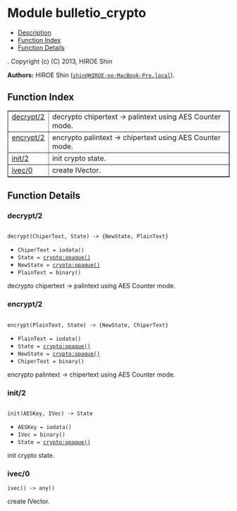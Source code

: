 

# Module bulletio_crypto #
* [Description](#description)
* [Function Index](#index)
* [Function Details](#functions)


.
Copyright (c) (C) 2013, HIROE Shin

__Authors:__ HIROE Shin ([`shin@HIROE-no-MacBook-Pro.local`](mailto:shin@HIROE-no-MacBook-Pro.local)).
<a name="index"></a>

## Function Index ##


<table width="100%" border="1" cellspacing="0" cellpadding="2" summary="function index"><tr><td valign="top"><a href="#decrypt-2">decrypt/2</a></td><td>decrypto  chipertext -> palintext using AES Counter mode.</td></tr><tr><td valign="top"><a href="#encrypt-2">encrypt/2</a></td><td>encrypto palintext -> chipertext using AES Counter mode.</td></tr><tr><td valign="top"><a href="#init-2">init/2</a></td><td>init crypto state.</td></tr><tr><td valign="top"><a href="#ivec-0">ivec/0</a></td><td>create IVector.</td></tr></table>


<a name="functions"></a>

## Function Details ##

<a name="decrypt-2"></a>

### decrypt/2 ###


<pre><code>
decrypt(ChiperText, State) -&gt; {NewState, PlainText}
</code></pre>

<ul class="definitions"><li><code>ChiperText = iodata()</code></li><li><code>State = <a href="crypto.md#type-opaque">crypto:opaque()</a></code></li><li><code>NewState = <a href="cryoto.md#type-opaque">cryoto:opaque()</a></code></li><li><code>PlainText = binary()</code></li></ul>

decrypto  chipertext -> palintext using AES Counter mode.
<a name="encrypt-2"></a>

### encrypt/2 ###


<pre><code>
encrypt(PlainText, State) -&gt; {NewState, ChiperText}
</code></pre>

<ul class="definitions"><li><code>PlainText = iodata()</code></li><li><code>State = <a href="crypto.md#type-opaque">crypto:opaque()</a></code></li><li><code>NewState = <a href="crypto.md#type-opaque">crypto:opaque()</a></code></li><li><code>ChiperText = binary()</code></li></ul>

encrypto palintext -> chipertext using AES Counter mode.
<a name="init-2"></a>

### init/2 ###


<pre><code>
init(AESKey, IVec) -&gt; State
</code></pre>

<ul class="definitions"><li><code>AESKey = iodata()</code></li><li><code>IVec = binary()</code></li><li><code>State = <a href="crypto.md#type-opaque">crypto:opaque()</a></code></li></ul>

init crypto state.
<a name="ivec-0"></a>

### ivec/0 ###

`ivec() -> any()`

create IVector.
